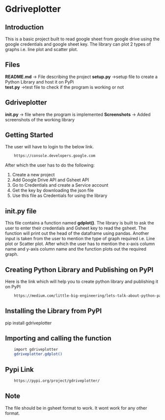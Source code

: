 # Gdriveplotter

## Introduction
This is a basic project built to read google sheet from google drive using the google credentials and google sheet key. The library can plot 2 types of graphs i.e. line plot and scatter plot.


## Files
**README.md**  -> File describing the project
**setup.py** ->setup file to create a Python Library and host it on PyPi  
**test.py** ->test file to check if the program is working or not  

## Gdriveplotter
**__init__.py**  -> file where the program is implemented
**Screenshots**  -> Added screenshots of the working library

## Getting Started
The user will have to login to the below link.
```bash
    https://console.developers.google.com
 ```
    
After which the user has to do the following:
1. Create a new project
2. Add Google Drive API and Gsheet API
3. Go to Credentials and create a Service account
4. Get the key by downloading the json file
5. Use this file as Credentials for using the library



## __init__.py file
This file contains a function named **gdplot()**. The library is built to ask the user to enter their credentials and Gsheet key to read the gsheet. The function will print out the head of the dataframe using pandas. Another input is taken from the user to mention the type of graph required i.e. Line plot or Scatter plot. After which the user has to mention the x-axis column name and y-axis column name and the function plots out the required graph.


## Creating Python Library and Publishing on PyPI
Here is the link which will help you to create python library and publishing it on PyPI
```bash
    https://medium.com/little-big-engineering/lets-talk-about-python-packaging-6d84b81f1bb5
```

## Installing the Library from PyPI
pip install gdriveplotter

## Importing and calling the function
```bash
    import gdriveplotter
    gdriveplotter.gdplot()

```

## Pypi Link
```bash
    https://pypi.org/project/gdriveplotter/
```

## Note
The file should be in gsheet format to work. It wont work for any other format.
